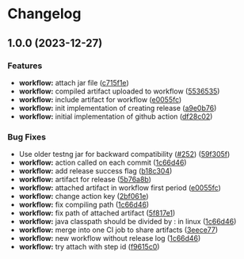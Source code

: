 # Changelog

## 1.0.0 (2023-12-27)


### Features

* **workflow:** attach jar file ([c715f1e](https://github.com/cong258258/microbat/commit/c715f1e5b6d38b07907f7125acd8c3bc6154c88e))
* **workflow:** compiled artifact uploaded to workflow ([5536535](https://github.com/cong258258/microbat/commit/55365354fad547316d6cf4bd3d165bcb16d9066e))
* **workflow:** include artifact for workflow ([e0055fc](https://github.com/cong258258/microbat/commit/e0055fc77ef297db95ec5b239e0ef88436402f11))
* **workflow:** init implementation of creating release ([a9e0b76](https://github.com/cong258258/microbat/commit/a9e0b76ba0819964a1c3d2b4c50b30c3989d465b))
* **workflow:** initial implementation of github action ([df28c02](https://github.com/cong258258/microbat/commit/df28c026173f5eb0e6204abdbd8829e745632939))


### Bug Fixes

* Use older testng jar for backward compatibility ([#252](https://github.com/cong258258/microbat/issues/252)) ([59f305f](https://github.com/cong258258/microbat/commit/59f305f72978b31dc04a89f5a30d63e4603ff411))
* **workflow:** action called on each commit ([1c66d46](https://github.com/cong258258/microbat/commit/1c66d469e66e3d5317ebfcbfa3064939f9b83534))
* **workflow:** add release success flag ([b18c304](https://github.com/cong258258/microbat/commit/b18c304f40604df5f2501f990a0bbac4aacd6b33))
* **workflow:** artifact for release ([5b76a8b](https://github.com/cong258258/microbat/commit/5b76a8ba992ef21d77b1e4af6394d07e409a91a7))
* **workflow:** attached artifact in workflow first period ([e0055fc](https://github.com/cong258258/microbat/commit/e0055fc77ef297db95ec5b239e0ef88436402f11))
* **workflow:** change action key ([2bf061e](https://github.com/cong258258/microbat/commit/2bf061e7fd1b3ba8a96afa228c4daa220f8cff00))
* **workflow:** fix compiling path ([1c66d46](https://github.com/cong258258/microbat/commit/1c66d469e66e3d5317ebfcbfa3064939f9b83534))
* **workflow:** fix path of attached artifact ([5f817e1](https://github.com/cong258258/microbat/commit/5f817e1b3e1eccaef456b5b6cdd2a7dac96de16e))
* **workflow:** java classpath should be divided by : in linux ([1c66d46](https://github.com/cong258258/microbat/commit/1c66d469e66e3d5317ebfcbfa3064939f9b83534))
* **workflow:** merge into one CI job to share artifacts ([3eece77](https://github.com/cong258258/microbat/commit/3eece77d88e4303e4c9fe5318b4f98ef0cee14bc))
* **workflow:** new workflow without release log ([1c66d46](https://github.com/cong258258/microbat/commit/1c66d469e66e3d5317ebfcbfa3064939f9b83534))
* **workflow:** try attach with step id ([f9615c0](https://github.com/cong258258/microbat/commit/f9615c084ad5d81ca93bacd965ded2b2450fdde8))
